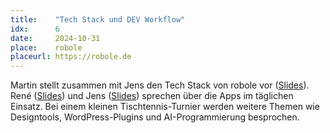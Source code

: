 ```yaml
---
title:    "Tech Stack und DEV Workflow"
idx:      6
date:     2024-10-31
place:    robole
placeurl: https://robole.de
---
```


Martin stellt zusammen mit Jens den Tech Stack von robole vor ([Slides](uploads/pixeltalk-6-dev-workflow-robole.pdf)). René ([Slides](uploads/pixeltalk-6-dev-workflow-rene.pdf)) und Jens ([Slides](uploads/pixeltalk-6-dev-workflow-jens.pdf)) sprechen über die Apps im täglichen Einsatz. Bei einem kleinen Tischtennis-Turnier werden weitere Themen wie Designtools, WordPress-Plugins und AI-Programmierung besprochen.